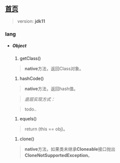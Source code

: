 ## [首页](https://kingkh1995.github.io/blog/)

> version: **jdk11**

### lang
* ##### Object
  1. getClass()
    > **native**方法，返回Class对象。
  1. hashCode()
    > **native**方法，返回hash值。
    
    > _底层实现方式：_
    
    > todo..
	
  1. equels()
    > return (this == obj)。
	
  1. clone()
    > **native**方法，如果类未继承**Cloneable**接口抛出**CloneNotSupportedException**。
    
